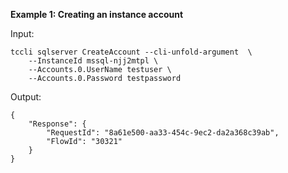 **Example 1: Creating an instance account**



Input: 

```
tccli sqlserver CreateAccount --cli-unfold-argument  \
    --InstanceId mssql-njj2mtpl \
    --Accounts.0.UserName testuser \
    --Accounts.0.Password testpassword
```

Output: 
```
{
    "Response": {
        "RequestId": "8a61e500-aa33-454c-9ec2-da2a368c39ab",
        "FlowId": "30321"
    }
}
```

